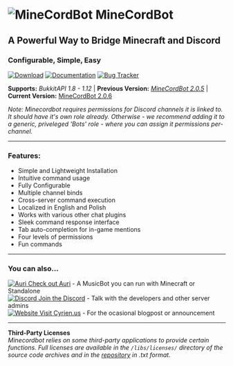# ![MineCordBot](https://raw.githubusercontent.com/wiki/CyR1en/Minecordbot-v2/_imgs/logo.png) __MineCordBot__
## A Powerful Way to Bridge Minecraft and Discord
### Configurable, Simple, Easy

[![Download](https://raw.githubusercontent.com/wiki/CyR1en/Minecordbot-v2/_imgs/button_download.png)](https://github.com/CyR1en/Minecordbot-v2/releases)
[![Documentation](https://raw.githubusercontent.com/wiki/CyR1en/Minecordbot-v2/_imgs/button_documentation.png)](https://github.com/CyR1en/Minecordbot-v2/wiki)
[![Bug Tracker](https://raw.githubusercontent.com/wiki/CyR1en/Minecordbot-v2/_imgs/button_bug-tracker.png)](https://github.com/CyR1en/Minecordbot-v2/issues)

__Supports:__ *BukkitAPI 1.8 - 1.12*  |  __Previous Version:__ *[MineCordBot 2.0.5](https://dev.bukkit.org/projects/minecordbot-bukkit/files/2426990)*  | __Current Version:__ [MineCordBot 2.0.6](https://github.com/CyR1en/Minecordbot-v2/releases/tag/2.06)

_Note: Minecordbot requires permissions for Discord channels it is linked to.
It should have it's own role already. Otherwise - we recommend adding it to a generic, priveleged 'Bots' role - where you can assign it permissions per-channel._

---
### __Features:__
* Simple and Lightweight Installation
* Intuitive command usage
* Fully Configurable
* Multiple channel binds
* Cross-server command execution
* Localized in English and Polish
* Works with various other chat plugins
* Sleek command response interface
* Tab auto-completion for in-game mentions
* Four levels of permissions
* Fun commands

---
### You can also...  
[![Auri](https://raw.githubusercontent.com/wiki/CyR1en/Minecordbot-v2/_imgs/auri_16.png) Check out Auri](https://github.com/CyR1en/Project-Auri) - A MusicBot you can run with Minecraft or Standalone  
[![Discord](https://raw.githubusercontent.com/wiki/CyR1en/Minecordbot-v2/_imgs/discord-d_16.png) Join the Discord](https://discord.gg/bETVHje) - Talk with the developers and other server admins  
[![Website](https://raw.githubusercontent.com/wiki/CyR1en/Minecordbot-v2/_imgs/globe_16.png) Visit Cyrien.us](https://cyrien.us) - For the ocasional blogpost or announcement  

---
__Third-Party Licenses__  
_Minecordbot relies on some third-party applications to provide certain functions. Full licenses are available in the `/libs/licenses/` directory of the source code archives and in the [repository](https://github.com/CyR1en/Minecordbot-v2/tree/master/libs/licenses) in .txt format._
